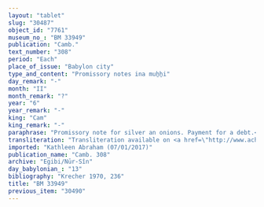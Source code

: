 ```yaml
---
layout: "tablet"
slug: "30487"
object_id: "7761"
museum_no_: "BM 33949"
publication: "Camb."
text_number: "308"
period: "Each"
place_of_issue: "Babylon city"
type_and_content: "Promissory notes ina muẖẖi"
day_remark: "-"
month: "II"
month_remark: "?"
year: "6"
year_remark: "-"
king: "Cam"
king_remark: "-"
paraphrase: "Promissory note for silver an onions. Payment for a debt.<br /> <strong>B</strong> owes 1/3 mina of silver (and) 40 bundels (<em>pītu</em>) of onions to <strong>A</strong>, slave of <strong>C</strong>. The silver should be delivered in Nisan (I) (i.e., in another 11 months), while the onions in [the name of the month is broken off, but probably at the onion harvest time]. In addition, there is an earlier promissory note which is still pending. In [the name of the month], he will [deliver] the rest of the document is broken off. Witnesses.<br /> &nbsp;<br /> <strong>A </strong>= Nab&ucirc;-ayyālu, slave of <strong>C</strong>; <strong>B </strong>= Nab&ucirc;-uballiṭ/[PN]; <strong>C </strong>= Itti-Marduk-balāṭu/Nab&ucirc;-ahhē-iddin//Egibi"
transliteration: "Transliteration available on <a href=\"http://www.achemenet.com/fr/item/?/sources-textuelles/textes-par-regions/babylonie/babylone/1680669\" target=\"_blank\">Achemenet</a>"
imported: "Kathleen Abraham (07/01/2017)"
publication_name: "Camb. 308"
archive: "Egibi/Nūr-Sîn"
day_babylonian_: "13"
bibliography: "Krecher 1970, 236"
title: "BM 33949"
previous_item: "30490"
---
```

